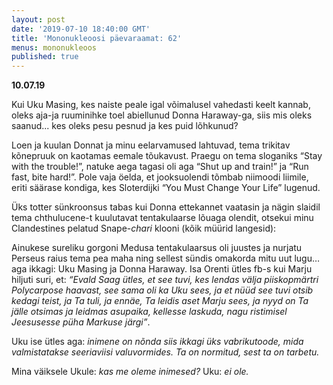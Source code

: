 ```yaml
---
layout: post
date: '2019-07-10 18:40:00 GMT'
title: 'Mononukleoosi päevaraamat: 62'
menus: mononukleoos
published: true
---
```

**10.07.19**

Kui Uku Masing, kes naiste peale igal võimalusel vahedasti keelt kannab, oleks aja-ja ruuminihke toel abiellunud Donna Haraway-ga, siis mis oleks saanud... kes oleks pesu pesnud ja kes puid lõhkunud?

Loen ja kuulan Donnat ja minu eelarvamused lahtuvad, tema trikitav kõnepruuk on kaotamas eemale tõukavust. Praegu on tema sloganiks “Stay with the trouble!”, natuke aega tagasi oli aga “Shut up and train!” ja “Run fast, bite hard!”. Pole vaja öelda, et jooksuolendi tõmbab niimoodi liimile, eriti säärase kondiga, kes Sloterdijki “You Must Change Your Life” lugenud. 

Üks totter sünkroonsus tabas kui Donna ettekannet vaatasin ja nägin slaidil tema chthulucene-t kuulutavat tentakulaarse lõuaga olendit, otsekui minu Clandestines pelatud Snape-*chari* klooni (kõik müürid langesid): 

Ainukese sureliku gorgoni Medusa tentakulaarsus oli juustes ja nurjatu Perseus raius tema pea maha ning sellest sündis omakorda mitu uut lugu… aga ikkagi: Uku Masing ja Donna Haraway. Isa Orenti ütles fb-s kui Marju hiljuti suri, et: *“Evald Saag ütles, et see tuvi, kes lendas välja piiskopmärtri Polycarpose haavast, see sama oli ka Uku sees, ja et nüüd see tuvi otsib kedagi teist, ja Ta tuli, ja ennäe, Ta leidis aset Marju sees, ja nyyd on Ta jälle otsimas ja leidmas asupaika, kellesse laskuda, nagu ristimisel Jeesusesse püha Markuse järgi”*.

Uku ise ütles aga: *inimene on nõnda siis ikkagi üks vabrikutoode, mida valmistatakse seeriaviisi valuvormides. Ta on normitud, sest ta on tarbetu.*

Mina väiksele Ukule: *kas me oleme inimesed?*
Uku: *ei ole.*
